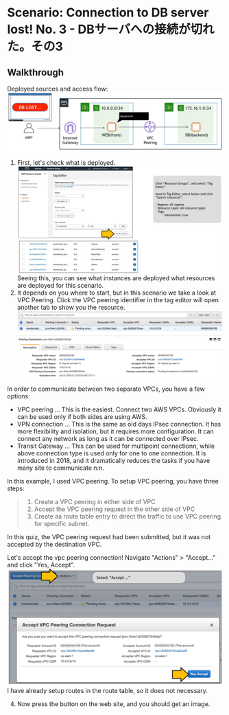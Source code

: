 # Scenario: Connection to DB server lost! No. 3 - DBサーバへの接続が切れた。その3

## Walkthrough

Deployed sources and access flow:
![access flow](./asset/08-guide01.jpg)

1. First, let's check what is deployed.
![tag manager](./asset/08-guide02.jpg)
Seeing this, you can see what instances are deployed what resources are deployed for this scenario.
2. It depends on you where to start, but in this scenario we take a look at VPC Peering. Click the VPC peering identifier in the tag editor will open another tab to show you the resource.
![security group](./asset/08-guide03.jpg)

In order to communicate between two separate VPCs, you have a few options:

* VPC peering ... This is the easiest. Connect two AWS VPCs. Obviously it can be used only if both sides are using AWS.
* VPN connection ... This is the same as old days IPsec connection. It has more flexibility and isolation, but it requires more configuration. It can connect any network as long as it can be connected over IPsec.
* Transit Gateway ... This can be used for multipoint connectionn, while above connection type is used only for one to one connection. It is introduced in 2018, and it dramatically reduces the tasks if you have many site to communicate n:n.

In this example, I used VPC peering. To setup VPC peering, you have three steps:
>1. Create a VPC peering in either side of VPC
>2. Accept the VPC peering request in the other side of VPC
>3. Create aa route table entry to direct the traffic to use VPC peering for specific subnet.

In this quiz, the VPC peering request had been submitted, but it was not accepted by the destination VPC.

Let's accept the vpc peering connection! Navigate "Actions" > "Accept..." and click "Yes, Accept".
![answer](./asset/08-guide04.jpg)
I have already setup routes in the route table, so it does not necessary.

4. Now press the button on the web site, and you should get an image.

